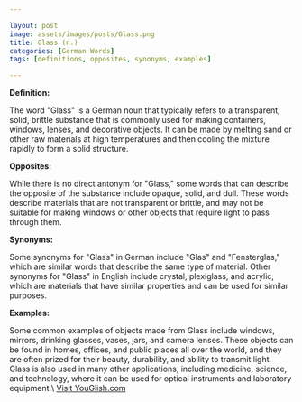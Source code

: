 ```yaml
---

layout: post
image: assets/images/posts/Glass.png
title: Glass (n.)
categories: [German Words]
tags: [definitions, opposites, synonyms, examples]

---
```


**Definition:**

The word "Glass" is a German noun that typically refers to a transparent, solid, brittle substance that is commonly used for making containers, windows, lenses, and decorative objects. It can be made by melting sand or other raw materials at high temperatures and then cooling the mixture rapidly to form a solid structure.

**Opposites:**

While there is no direct antonym for "Glass," some words that can describe the opposite of the substance include opaque, solid, and dull. These words describe materials that are not transparent or brittle, and may not be suitable for making windows or other objects that require light to pass through them.

**Synonyms:**

Some synonyms for "Glass" in German include "Glas" and "Fensterglas," which are similar words that describe the same type of material. Other synonyms for "Glass" in English include crystal, plexiglass, and acrylic, which are materials that have similar properties and can be used for similar purposes.

**Examples:**

Some common examples of objects made from Glass include windows, mirrors, drinking glasses, vases, jars, and camera lenses. These objects can be found in homes, offices, and public places all over the world, and they are often prized for their beauty, durability, and ability to transmit light. Glass is also used in many other applications, including medicine, science, and technology, where it can be used for optical instruments and laboratory equipment.\ <a id="yg-widget-0" class="youglish-widget" data-query="Glass" data-lang="german" data-components="8412" data-auto-start="0" data-bkg-color="theme_light" data-title="How%20to%20pronounce%20Glass%20in%20German"  rel="nofollow" href="https://youglish.com">Visit YouGlish.com</a><script async src="https://youglish.com/public/emb/widget.js" charset="utf-8"></script>
